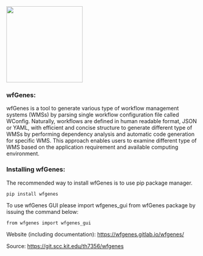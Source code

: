 

<img src="wfgenes_logo.png" width="200">

### wfGenes:
wfGenes is a tool to generate various type of workflow management systems (WMSs) by parsing single workflow configuration file called WConfig. 
Naturally, workflows are defined in human readable format, JSON or YAML, with efficient and concise structure to generate different type of WMSs by performing dependency analysis and automatic code generation for specific WMS. 
This approach enables users to examine different type of WMS based on the application requirement and available computing environment. 

### Installing wfGenes:

The recommended way to install wfGenes is to use pip package manager. 

    pip install wfgenes

To use wfGenes GUI please import wfgenes_gui from wfGenes package by issuing the command below: 

    from wfgenes import wfgenes_gui



Website (including documentation): https://wfgenes.gitlab.io/wfgenes/

Source: https://git.scc.kit.edu/th7356/wfgenes
